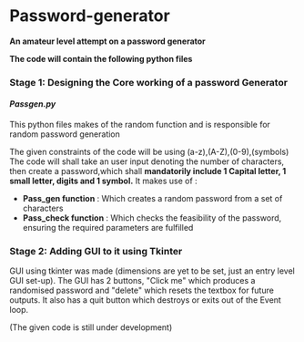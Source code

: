 # Password-generator

**An amateur level attempt on a password generator**

**The code will contain the following python files** 

### Stage 1: Designing the Core working of a password Generator 

#### _Passgen.py_
This python files makes of the random function and is responsible for random password generation

The given constraints of the code will be using (a-z),(A-Z),(0-9),(symbols)
The code will shall take an user input denoting the number of characters, then create a password,which shall **mandatorily include 1 Capital letter, 1 small letter, digits and 1 symbol.**
It makes use of : 
- **Pass_gen function** : Which creates a random password from a set of characters 
- **Pass_check function** : Which checks the feasibility of the password, ensuring the required parameters are fulfilled 

### Stage 2: Adding GUI to it using Tkinter 
GUI using tkinter was made (dimensions are yet to be set, just an entry level GUI set-up). The GUI has 2 buttons, "Click me" which produces a randomised password and "delete" which resets the textbox for future outputs. It also has a quit button which destroys or exits out of the Event loop. 


(The given code is still under development)
